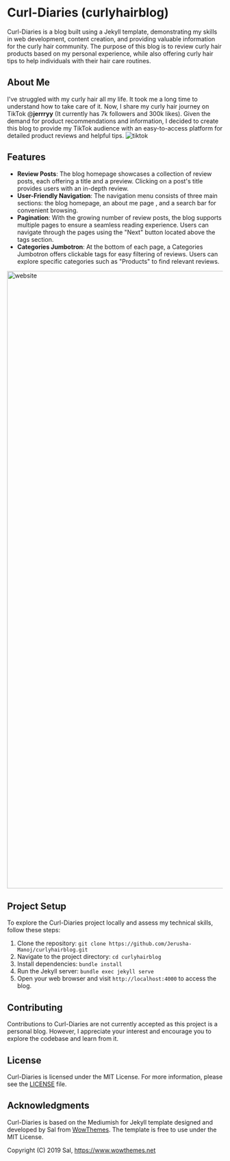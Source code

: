 # Curl-Diaries (curlyhairblog)

Curl-Diaries is a blog built using a Jekyll template, demonstrating my skills in web development, content creation, and providing valuable information for the curly hair community. The purpose of this blog is to review curly hair products based on my personal experience, while also offering curly hair tips to help individuals with their hair care routines.

## About Me
I've struggled with my curly hair all my life. It took me a long time to understand how to take care of it. Now, I share my curly hair journey on TikTok @__jerrryy__ (It currently has 7k followers and 300k likes). Given the demand for product recommendations and information, I decided to create this blog to provide my TikTok audience with an easy-to-access platform for detailed product reviews and helpful tips.
![tiktok](https://github.com/Jerusha-Manoj/Jerusha-Manoj/assets/133903427/64f19792-c8ae-4e2f-9087-7b51a18c8d00)
## Features

- **Review Posts**: The blog homepage showcases a collection of review posts, each offering a title and a preview. Clicking on a post's title provides users with an in-depth review.
- **User-Friendly Navigation**: The navigation menu consists of three main sections: the blog homepage, an about me page , and a search bar for convenient browsing.
- **Pagination**: With the growing number of review posts, the blog supports multiple pages to ensure a seamless reading experience. Users can navigate through the pages using the "Next" button located above the tags section.
- **Categories Jumbotron**: At the bottom of each page, a Categories Jumbotron offers clickable tags for easy filtering of reviews. Users can explore specific categories such as "Products" to find relevant reviews.

<img width="1438" alt="website" src="https://github.com/Jerusha-Manoj/Jerusha-Manoj/assets/133903427/8f5d5fab-1983-41d1-aa23-b7349d878597">

## Project Setup

To explore the Curl-Diaries project locally and assess my technical skills, follow these steps:

1. Clone the repository: `git clone https://github.com/Jerusha-Manoj/curlyhairblog.git`
2. Navigate to the project directory: `cd curlyhairblog`
3. Install dependencies: `bundle install`
4. Run the Jekyll server: `bundle exec jekyll serve`
5. Open your web browser and visit `http://localhost:4000` to access the blog.

## Contributing

Contributions to Curl-Diaries are not currently accepted as this project is a personal blog. However, I appreciate your interest and encourage you to explore the codebase and learn from it.

## License

Curl-Diaries is licensed under the MIT License. For more information, please see the [LICENSE](LICENSE) file.

## Acknowledgments

Curl-Diaries is based on the Mediumish for Jekyll template designed and developed by Sal from [WowThemes](https://www.wowthemes.net). The template is free to use under the MIT License.

Copyright (C) 2019 Sal, https://www.wowthemes.net
